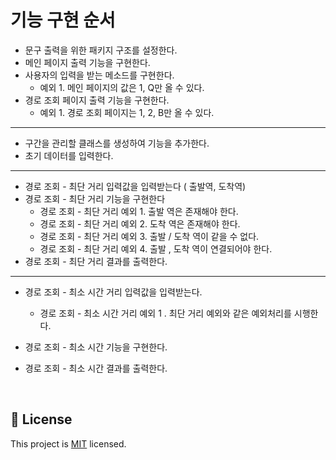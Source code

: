 # 기능 구현 순서

- 문구 출력을 위한 패키지 구조를 설정한다.
- 메인 페이지 출력 기능을 구현한다.
- 사용자의 입력을 받는 메소드를 구현한다.
    - 예외 1.  메인 페이지의 값은 1, Q만 올 수 있다.
- 경로 조회 페이지 출력 기능을 구현한다.
    - 예외 1. 경로 조회 페이지는 1, 2, B만 올 수 있다.

---

- 구간을 관리할 클래스를 생성하여 기능을 추가한다.
- 초기 데이터를 입력한다.

---

- 경로 조회 - 최단 거리 입력값을 입력받는다 ( 출발역, 도착역)
- 경로 조회 - 최단 거리 기능을 구현한다
    - 경로 조회 - 최단 거리 예외 1. 출발 역은 존재해야 한다.
    - 경로 조회 - 최단 거리 예외 2. 도착 역은 존재해야 한다.
    - 경로 조회 - 최단 거리 예외 3. 출발 / 도착 역이 같을 수 없다.
    - 경로 조회 - 최단 거리 예외 4. 출발 , 도착 역이 연결되어야 한다.
- 경로 조회 - 최단 거리 결과를 출력한다.

---

- 경로 조회 - 최소 시간 거리 입력값을 입력받는다.
    - 경로 조회 - 최소 시간 거리 예외 1 . 최단 거리 예외와 같은 예외처리를 시행한다.
- 경로 조회 - 최소 시간 기능을 구현한다.

- 경로 조회 - 최소 시간 결과를 출력한다.

<br>

## 📝 License

This project is [MIT](https://github.com/woowacourse/java-subway-path-precourse/blob/master/LICENSE.md) licensed.
